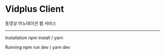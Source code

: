 # Vidplus Client

동영상 어노테이션 웹 서비스

-------------------------------------------------------

Installation 
npm install / yarn

Running 
npm run dev / yarn dev
